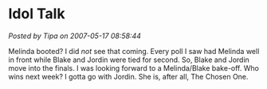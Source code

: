 # Idol Talk

*Posted by Tipa on 2007-05-17 08:58:44*

Melinda booted? I did *not* see that coming. Every poll I saw had Melinda well in front while Blake and Jordin were tied for second. So, Blake and Jordin move into the finals. I was looking forward to a Melinda/Blake bake-off. Who wins next week? I gotta go with Jordin. She is, after all, The Chosen One.
